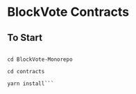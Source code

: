 # BlockVote Contracts 

## To Start
```git clone git@github.com:AlexisBal/BlockVote-Monorepo.git

cd BlockVote-Monorepo

cd contracts
    
yarn install```
    

